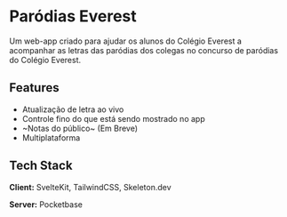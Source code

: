 # Paródias Everest

Um web-app criado para ajudar os alunos do Colégio Everest a acompanhar as letras das paródias dos colegas no concurso de paródias do Colégio Everest.

## Features

- Atualização de letra ao vivo
- Controle fino do que está sendo mostrado no app
- ~Notas do público~ (Em Breve) 
- Multiplataforma

## Tech Stack

**Client:** SvelteKit, TailwindCSS, Skeleton.dev

**Server:** Pocketbase
